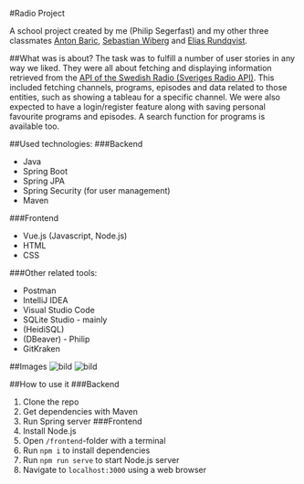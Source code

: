 #Radio Project

A school project created by me (Philip Segerfast) and my other three classmates [Anton Baric](https://github.com/AntonBaric), [Sebastian Wiberg](https://github.com/SebastianTheButler) and [Elias Rundqvist](https://github.com/yungnunogod).

##What was is about?
The task was to fulfill a number of user stories in any way we liked. They were all about fetching and displaying information retrieved from the [API of the Swedish Radio (Sveriges Radio API)](https://sverigesradio.se/api/documentation/v2/index.html). This included fetching channels, programs, episodes and data related to those entities, such as showing a tableau for a specific channel.
We were also expected to have a login/register feature along with saving personal favourite programs and episodes.
A search function for programs is available too. 

##Used technologies:
###Backend
* Java
* Spring Boot
* Spring JPA
* Spring Security (for user management)
* Maven

###Frontend
* Vue.js (Javascript, Node.js)
* HTML
* CSS

###Other related tools:
* Postman
* IntelliJ IDEA
* Visual Studio Code
* SQLite Studio - mainly
* (HeidiSQL)
* (DBeaver) - Philip
* GitKraken

##Images
![bild](https://user-images.githubusercontent.com/23383100/115075552-87f6a400-9efb-11eb-9259-2b013404db5f.png)
![bild](https://user-images.githubusercontent.com/23383100/115081528-b4fb8480-9f04-11eb-9917-e2eedf307f19.png)

##How to use it
###Backend
1. Clone the repo
2. Get dependencies with Maven
3. Run Spring server
###Frontend
1. Install Node.js
2. Open `/frontend`-folder with a terminal
3. Run `npm i` to install dependencies
4. Run `npm run serve` to start Node.js server
5. Navigate to `localhost:3000` using a web browser

[//]: # (What the project does)
[//]: # (Why the project is useful)
[//]: # (How users can get started with the project)
[//]: # (Where users can get help with your project)
[//]: # (Who maintains and contributes to the project)
